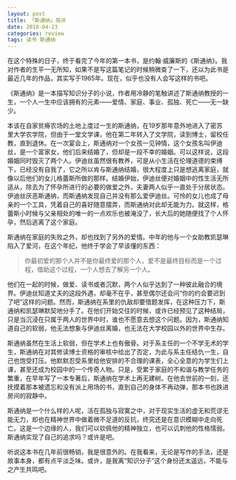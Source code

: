 ```yaml
---
layout: post
title: 「斯通纳」简评
date: 2018-04-23
categories: review
tags: 读书 斯通纳
---
```


在这个特殊的日子，终于看完了今年的第一本书，是约翰·威廉斯的《斯通纳》。我对作者的生平一无所知，如果不是写这篇笔记的时候稍微查了一下，还以为此书是最近几年的作品，其实写于1965年。现在，似乎也没有人会写这样的书吧。

《斯通纳》是一本描写知识分子的小说，作者用冷静的笔触讲述了斯通纳教授的一生，一个人一生中应该拥有的元素——爱情、家庭、事业、孤独、死亡——无一缺少。

本该在自家贫瘠农场的土地上度过一生的斯通纳，在19岁那年意外地进入了密苏里大学农学院，但由于一堂文学课，他在第二年转入了文学院，读到博士，留校任教，直到退休。在一次宴会上，斯通纳对一个女孩一见钟情，这个女孩名叫伊迪丝，是一个富家女，他们后来结婚了，但却是一段不幸的婚姻。可以这样说，这段婚姻同时毁灭了两个人。伊迪丝虽然很有教养，可是从小生活在伦理道德的束缚下，已经没有自我了，它之所以肯与斯通纳结婚，很大程度上只是想逃离家庭，就像以后他们的女儿格蕾斯所做的那样。结婚伊始，伊迪丝便对婚姻中的性生活无所适从，除去为了怀孕所进行的必要的做爱之外，夫妻两人似乎一直处于分居状态。伊迪丝厌恶斯通纳，而斯通纳发现自己并没有那么爱伊迪丝。可怜的女儿也成了母亲的一个工具，凭着自己的喜好随意摆弄，而斯通纳对此却无能为力。就这样，格蕾斯小时候与父亲相处的唯一的一点欢乐也被淹没了，长大后的她随便找了个人怀孕，然后逃离了这个家庭。

斯通纳在家庭的失败之外，却也找到了另外的爱情。中年的他与一个女助教凯瑟琳陷入了爱河，在这个年纪，他终于学会了早该懂的东西：
>你最初爱的那个人并不是你最终爱的那个人，爱不是最终目标而是一个过程，借助这个过程，一个人想去了解另一个人。

他们在一起的时候，做爱、读书或者沉默，两个人似乎达到了一种彼此融合的境界。伊迪丝知道丈夫的这段外遇，却毫不在乎，甚至偶尔还会问“你的约会要迟到了吧”这样的问题。然而，斯通纳在系里的仇敌却要借题发挥，在这种压力下，斯通纳和凯瑟琳默契地分手了。在他们开始交往的时候，或许已经预见了这种结局，只是当沉浸在只属于两人的世界中时，谁也不愿意去想这个问题。因为，斯通纳知道自己的软弱，他无法想象与伊迪丝离婚，也无法在大学校园以外的世界中生存。

斯通纳虽然在生活上软弱，但在学术上也有傲骨。对于系主任的一个不学无术的学生，斯通纳在对其修读博士资格的审核中给出了否定，为此与系主任结仇一生，自己也饱受打压。他默默忍受系里给他安排的不合理的课表，全心全意的为学生们上课，甚至还成为校园中的一个传奇人物。只是，受累于家庭的不和谐与教学任务的繁重，在早年写了一本专著后，斯通纳在学术上再无建树。在他去世前的一刻，还抚摸着那本被遗忘和没有派上用场的书，直到自己的身体不再动弹，那本书也跌进房间的寂静中。

斯通纳是一个什么样的人呢，活在孤独与寂寞之中，对于现实生活的虚无和荒谬无能无力，却也在精神世界中做着微不足道的反抗，终究还是在意识模糊中走向死亡。这是一个边缘的人，我们可以钦佩他的精神独立，也可以讥刺他的性格懦弱。斯通纳实现了自己的追求吗？或许是吧。

听说这本书在几年前很畅销，我是很意外的。在我看来，无论是写作的手法，还是故事本身，都有点平淡乏味。或许，是我离“知识分子”这个身份还太遥远，不能与之产生共鸣吧。